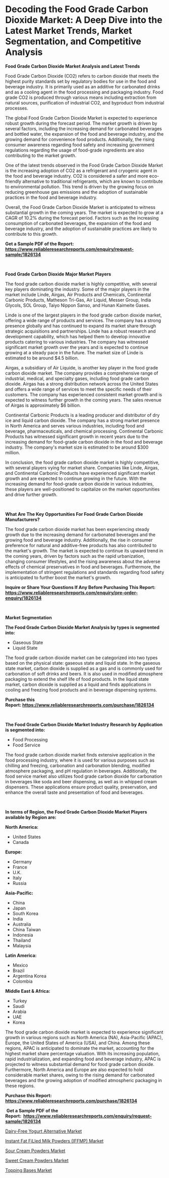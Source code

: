 <p><h1>Decoding the Food Grade Carbon Dioxide Market: A Deep Dive into the Latest Market Trends, Market Segmentation, and Competitive Analysis</h1></p><p><strong>Food Grade Carbon Dioxide Market Analysis and Latest Trends</strong></p>
<p><p>Food Grade Carbon Dioxide (CO2) refers to carbon dioxide that meets the highest purity standards set by regulatory bodies for use in the food and beverage industry. It is primarily used as an additive for carbonated drinks and as a cooling agent in the food processing and packaging industry. Food grade CO2 is produced through various means including extraction from natural sources, purification of industrial CO2, and byproduct from industrial processes.</p><p>The global Food Grade Carbon Dioxide Market is expected to experience robust growth during the forecast period. The market growth is driven by several factors, including the increasing demand for carbonated beverages and bottled water, the expansion of the food and beverage industry, and the growing demand for convenience food products. Additionally, the rising consumer awareness regarding food safety and increasing government regulations regarding the usage of food-grade ingredients are also contributing to the market growth.</p><p>One of the latest trends observed in the Food Grade Carbon Dioxide Market is the increasing adoption of CO2 as a refrigerant and cryogenic agent in the food and beverage industry. CO2 is considered a safer and more eco-friendly alternative to traditional refrigerants, which are known to contribute to environmental pollution. This trend is driven by the growing focus on reducing greenhouse gas emissions and the adoption of sustainable practices in the food and beverage industry.</p><p>Overall, the Food Grade Carbon Dioxide Market is anticipated to witness substantial growth in the coming years. The market is expected to grow at a CAGR of 10.2% during the forecast period. Factors such as the increasing consumption of carbonated beverages, the expansion of the food and beverage industry, and the adoption of sustainable practices are likely to contribute to this growth.</p></p>
<p><strong>Get a Sample PDF of the Report:&nbsp; <a href="https://www.reliableresearchreports.com/enquiry/request-sample/1826134">https://www.reliableresearchreports.com/enquiry/request-sample/1826134</a></strong></p>
<p>&nbsp;</p>
<p><strong>Food Grade Carbon Dioxide Major Market Players</strong></p>
<p><p>The food grade carbon dioxide market is highly competitive, with several key players dominating the industry. Some of the major players in the market include Linde, Airgas, Air Products and Chemicals, Continental Carbonic Products, Matheson Tri-Gas, Air Liquid, Messer Group, India Glycols, SOL Group, Taiyo Nippon Sanso, and Hunan Kaimeite Gases.</p><p>Linde is one of the largest players in the food grade carbon dioxide market, offering a wide range of products and services. The company has a strong presence globally and has continued to expand its market share through strategic acquisitions and partnerships. Linde has a robust research and development capability, which has helped them to develop innovative products catering to various industries. The company has witnessed significant market growth over the years and is expected to continue growing at a steady pace in the future. The market size of Linde is estimated to be around $4.5 billion.</p><p>Airgas, a subsidiary of Air Liquide, is another key player in the food grade carbon dioxide market. The company provides a comprehensive range of industrial, medical, and specialty gases, including food grade carbon dioxide. Airgas has a strong distribution network across the United States and offers a wide range of services to meet the specific needs of their customers. The company has experienced consistent market growth and is expected to witness further growth in the coming years. The sales revenue of Airgas is approximately $6 billion.</p><p>Continental Carbonic Products is a leading producer and distributor of dry ice and liquid carbon dioxide. The company has a strong market presence in North America and serves various industries, including food and beverage, pharmaceuticals, and chemical processing. Continental Carbonic Products has witnessed significant growth in recent years due to the increasing demand for food-grade carbon dioxide in the food and beverage industry. The company's market size is estimated to be around $300 million.</p><p>In conclusion, the food grade carbon dioxide market is highly competitive, with several players vying for market share. Companies like Linde, Airgas, and Continental Carbonic Products have experienced significant market growth and are expected to continue growing in the future. With the increasing demand for food-grade carbon dioxide in various industries, these players are well-positioned to capitalize on the market opportunities and drive further growth.</p></p>
<p>&nbsp;</p>
<p><strong>What Are The Key Opportunities For Food Grade Carbon Dioxide Manufacturers?</strong></p>
<p><p>The food grade carbon dioxide market has been experiencing steady growth due to the increasing demand for carbonated beverages and the growing food and beverage industry. Additionally, the rise in consumer preference for natural and additive-free products has also contributed to the market's growth. The market is expected to continue its upward trend in the coming years, driven by factors such as the rapid urbanization, changing consumer lifestyles, and the rising awareness about the adverse effects of chemical preservatives in food and beverages. Furthermore, the implementation of stringent regulations and standards regarding food safety is anticipated to further boost the market's growth.</p></p>
<p><strong>Inquire or Share Your Questions If Any Before Purchasing This Report: <a href="https://www.reliableresearchreports.com/enquiry/pre-order-enquiry/1826134">https://www.reliableresearchreports.com/enquiry/pre-order-enquiry/1826134</a></strong></p>
<p>&nbsp;</p>
<p><strong>Market Segmentation</strong></p>
<p><strong>The Food Grade Carbon Dioxide Market Analysis by types is segmented into:</strong></p>
<p><ul><li>Gaseous State</li><li>Liquid State</li></ul></p>
<p><p>The food grade carbon dioxide market can be categorized into two types based on the physical state: gaseous state and liquid state. In the gaseous state market, carbon dioxide is supplied as a gas and is commonly used for carbonation of soft drinks and beers. It is also used in modified atmosphere packaging to extend the shelf life of food products. In the liquid state market, carbon dioxide is supplied as a liquid and finds applications in cooling and freezing food products and in beverage dispensing systems.</p></p>
<p><strong>Purchase this Report:&nbsp;<a href="https://www.reliableresearchreports.com/purchase/1826134">https://www.reliableresearchreports.com/purchase/1826134</a></strong></p>
<p>&nbsp;</p>
<p><strong>The Food Grade Carbon Dioxide Market Industry Research by Application is segmented into:</strong></p>
<p><ul><li>Food Processing</li><li>Food Service</li></ul></p>
<p><p>The food grade carbon dioxide market finds extensive application in the food processing industry, where it is used for various purposes such as chilling and freezing, carbonation and carbonation blending, modified atmosphere packaging, and pH regulation in beverages. Additionally, the food service market also utilizes food grade carbon dioxide for carbonation in beverages like soda and beer dispensing, as well as in whipped cream dispensers. These applications ensure product quality, preservation, and enhance the overall taste and presentation of food and beverages.</p></p>
<p>&nbsp;</p>
<p><strong>In terms of Region, the Food Grade Carbon Dioxide Market Players available by Region are:</strong></p>
<p>
    <p> <strong> North America: </strong>
        <ul>
            <li>United States</li>
            <li>Canada</li>
        </ul>
        </p> 
    <p> <strong> Europe: </strong>
        <ul>
            <li>Germany</li>
            <li>France</li>
            <li>U.K.</li>
            <li>Italy</li>
            <li>Russia</li>
        </ul>
        </p> 
    <p> <strong> Asia-Pacific: </strong>
        <ul>
            <li>China</li>
            <li>Japan</li>
            <li>South Korea</li>
            <li>India</li>
            <li>Australia</li>
            <li>China Taiwan</li>
            <li>Indonesia</li>
            <li>Thailand</li>
            <li>Malaysia</li>
        </ul>
        </p> 
    <p> <strong> Latin America: </strong>
        <ul>
            <li>Mexico</li>
            <li>Brazil</li>
            <li>Argentina Korea</li>
            <li>Colombia</li>
        </ul>
        </p> 
    <p> <strong> Middle East & Africa: </strong>
        <ul>
            <li>Turkey</li>
            <li>Saudi</li>
            <li>Arabia</li>
            <li>UAE</li>
            <li>Korea</li>
        </ul>
    </p>
    </p>
<p><p>The food grade carbon dioxide market is expected to experience significant growth in various regions such as North America (NA), Asia-Pacific (APAC), Europe, the United States of America (USA), and China. Among these regions, APAC is anticipated to dominate the market, accounting for the highest market share percentage valuation. With its increasing population, rapid industrialization, and expanding food and beverage industry, APAC is projected to witness substantial demand for food grade carbon dioxide. Furthermore, North America and Europe are also expected to hold considerable market shares, owing to the rising demand for carbonated beverages and the growing adoption of modified atmospheric packaging in these regions.</p></p>
<p><strong>Purchase this Report: <a href="https://www.reliableresearchreports.com/purchase/1826134">https://www.reliableresearchreports.com/purchase/1826134</a></strong></p>
<p>&nbsp;<strong>Get a Sample PDF of the Report:&nbsp;&nbsp;<a href="https://www.reliableresearchreports.com/enquiry/request-sample/1826134">https://www.reliableresearchreports.com/enquiry/request-sample/1826134</a></strong></p>
<p><strong></strong></p>
<p><p><a href="https://github.com/marloy8/Market-Research-Report-List-2/blob/main/dairy-free-yogurt-alternative-market.md">Dairy-Free Yogurt Alternative Market</a></p><p><a href="https://github.com/mahnoor2003/Market-Research-Report-List-2/blob/main/instant-fat-filled-milk-powders-iffmp-market.md">Instant Fat FiLled Milk Powders (IFFMP) Market</a></p><p><a href="https://github.com/deliacustodio40/Market-Research-Report-List-2/blob/main/sour-cream-powders-market.md">Sour Cream Powders Market</a></p><p><a href="https://github.com/maliyahmorrow6654/Market-Research-Report-List-2/blob/main/sweet-cream-powders-market.md">Sweet Cream Powders Market</a></p><p><a href="https://github.com/abdelrhmankishk22/Market-Research-Report-List-2/blob/main/topping-bases-market.md">Topping Bases Market</a></p></p>